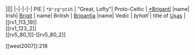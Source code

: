 ||||
|-|-|-|-|
PIE | `*bʰr̥gʰn̥tih` | "Great, Lofty"|
Proto-Celtic | [*Brigantī](briganti.md) |name|
Irish| [Brigit](brigit.md) | name|
British | [Brigantia](brigantia.md) |name|
Vedic | *br̥hatī́* | title of [Uṣas](ushas.md) | [[rv1_113_19]]<br>[[rv1_123_2]]<br>[[rv5_80_1]]-[[rv5_80_2]]

[[west2007]]:218